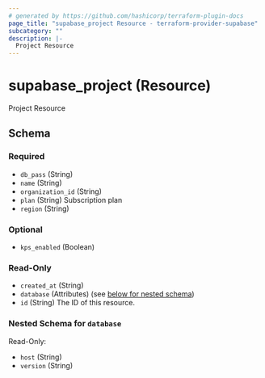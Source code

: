 ```yaml
---
# generated by https://github.com/hashicorp/terraform-plugin-docs
page_title: "supabase_project Resource - terraform-provider-supabase"
subcategory: ""
description: |-
  Project Resource
---
```


# supabase_project (Resource)

Project Resource



<!-- schema generated by tfplugindocs -->
## Schema

### Required

- `db_pass` (String)
- `name` (String)
- `organization_id` (String)
- `plan` (String) Subscription plan
- `region` (String)

### Optional

- `kps_enabled` (Boolean)

### Read-Only

- `created_at` (String)
- `database` (Attributes) (see [below for nested schema](#nestedatt--database))
- `id` (String) The ID of this resource.

<a id="nestedatt--database"></a>
### Nested Schema for `database`

Read-Only:

- `host` (String)
- `version` (String)


